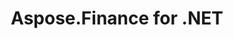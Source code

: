 ---
title: Aspose.Finance for .NET
type: docs
weight: 10
url: /zh/net/
keywords: "Aspose.Finance for .NET, Aspose Finance, Aspose API Reference."
description: 财务 API 可扩展、易于使用且紧凑，并提供所有常用功能，因此开发人员编写的代码更少来执行常用操作。
is_root: true
---